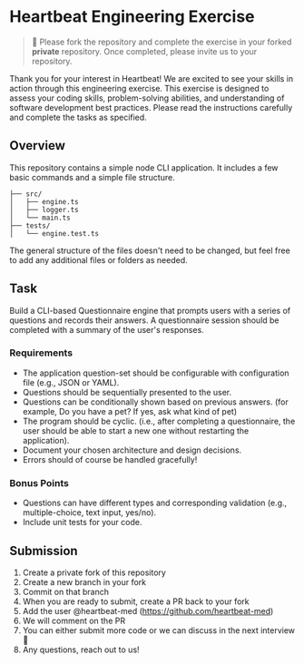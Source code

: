 # Heartbeat Engineering Exercise
> 🚨 Please fork the repository and complete the exercise in your forked **private** repository. 
> Once completed, please invite us to your repository.

Thank you for your interest in Heartbeat! We are excited to see your skills in action through this engineering exercise.
This exercise is designed to assess your coding skills, problem-solving abilities, and understanding of software development 
best practices. Please read the instructions carefully and complete the tasks as specified.

## Overview
This repository contains a simple node CLI application. It includes a few basic commands and a simple file structure.

```
├── src/
│   ├── engine.ts
│   ├── logger.ts
│   └── main.ts
├── tests/
│   └── engine.test.ts
```
The general structure of the files doesn't need to be changed, but feel free to add any additional files 
or folders as needed.

## Task
Build a CLI-based Questionnaire engine that prompts users with a series of questions and records their answers. 
A questionnaire session should be completed with a summary of the user's responses.

### Requirements
- The application question-set should be configurable with configuration file (e.g., JSON or YAML).
- Questions should be sequentially presented to the user.
- Questions can be conditionally shown based on previous answers. (for example, Do you have a pet? If yes, ask what kind of pet)
- The program should be cyclic. (i.e., after completing a questionnaire, the user should be able to start a new one without restarting the application).
- Document your chosen architecture and design decisions.
- Errors should of course be handled gracefully!

### Bonus Points
- Questions can have different types and corresponding validation (e.g., multiple-choice, text input, yes/no).
- Include unit tests for your code.

## Submission
1. Create a private fork of this repository
2. Create a new branch in your fork
3. Commit on that branch
4. When you are ready to submit, create a PR back to your fork
5. Add the user @heartbeat-med (https://github.com/heartbeat-med)
6. We will comment on the PR
7. You can either submit more code or we can discuss in the next interview 🤘
8. Any questions, reach out to us!



